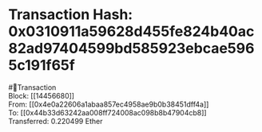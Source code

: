 
Transaction Hash: 0x0310911a59628d455fe824b40ac82ad97404599bd585923ebcae5965c191f65f
====================================================================================
  
#💸Transaction  
Block: [[14456680]]  
From: [[0x4e0a22606a1abaa857ec4958ae9b0b38451dff4a]]  
To: [[0x44b33d63242aa008ff724008ac098b8b47904cb8]]  
Transferred: 0.220499 Ether